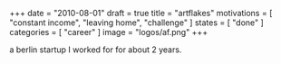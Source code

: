 +++
date = "2010-08-01"
draft = true
title = "artflakes"
motivations = [ "constant income", "leaving home", "challenge" ]
states = [ "done" ]
categories = [ "career" ]
image = "logos/af.png"
+++

a berlin startup I worked for for about 2 years.